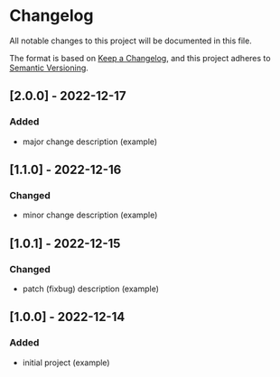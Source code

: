 ﻿# Changelog

All notable changes to this project will be documented in this file.

The format is based on [Keep a Changelog](https://keepachangelog.com/en/1.0.0/),
and this project adheres to [Semantic Versioning](https://semver.org/spec/v2.0.0.html).

## [2.0.0] - 2022-12-17

### Added

-   major change description (example)

## [1.1.0] - 2022-12-16

### Changed

-   minor change description (example)

## [1.0.1] - 2022-12-15

### Changed

-   patch (fixbug) description (example)

## [1.0.0] - 2022-12-14

### Added

-   initial project (example)
